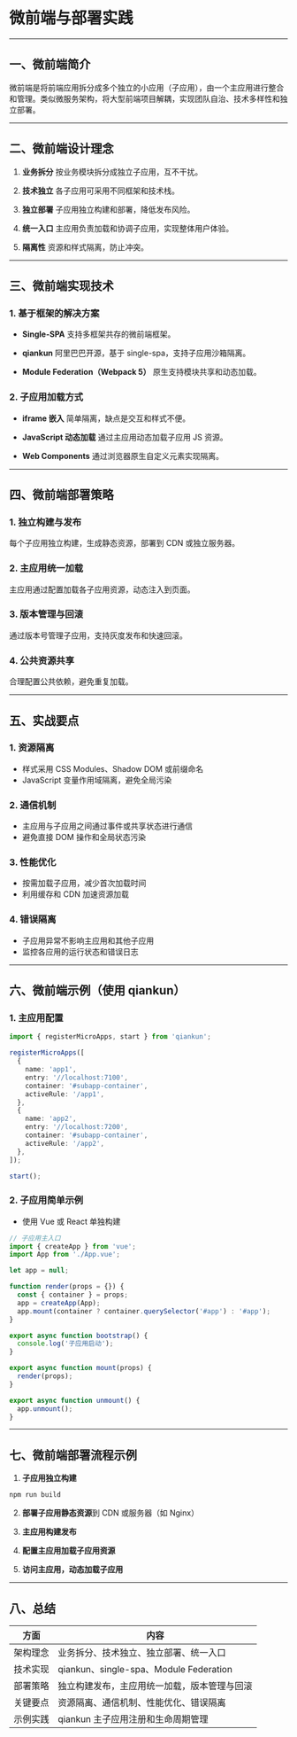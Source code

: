  
# 微前端与部署实践 

---

## 一、微前端简介

微前端是将前端应用拆分成多个独立的小应用（子应用），由一个主应用进行整合和管理。类似微服务架构，将大型前端项目解耦，实现团队自治、技术多样性和独立部署。

---

## 二、微前端设计理念

1. **业务拆分**
   按业务模块拆分成独立子应用，互不干扰。

2. **技术独立**
   各子应用可采用不同框架和技术栈。

3. **独立部署**
   子应用独立构建和部署，降低发布风险。

4. **统一入口**
   主应用负责加载和协调子应用，实现整体用户体验。

5. **隔离性**
   资源和样式隔离，防止冲突。

---

## 三、微前端实现技术

### 1. 基于框架的解决方案

* **Single-SPA**
  支持多框架共存的微前端框架。

* **qiankun**
  阿里巴巴开源，基于 single-spa，支持子应用沙箱隔离。

* **Module Federation（Webpack 5）**
  原生支持模块共享和动态加载。

### 2. 子应用加载方式

* **iframe 嵌入**
  简单隔离，缺点是交互和样式不便。

* **JavaScript 动态加载**
  通过主应用动态加载子应用 JS 资源。

* **Web Components**
  通过浏览器原生自定义元素实现隔离。

---

## 四、微前端部署策略

### 1. 独立构建与发布

每个子应用独立构建，生成静态资源，部署到 CDN 或独立服务器。

### 2. 主应用统一加载

主应用通过配置加载各子应用资源，动态注入到页面。

### 3. 版本管理与回滚

通过版本号管理子应用，支持灰度发布和快速回滚。

### 4. 公共资源共享

合理配置公共依赖，避免重复加载。

---

## 五、实战要点

### 1. 资源隔离

* 样式采用 CSS Modules、Shadow DOM 或前缀命名
* JavaScript 变量作用域隔离，避免全局污染

### 2. 通信机制

* 主应用与子应用之间通过事件或共享状态进行通信
* 避免直接 DOM 操作和全局状态污染

### 3. 性能优化

* 按需加载子应用，减少首次加载时间
* 利用缓存和 CDN 加速资源加载

### 4. 错误隔离

* 子应用异常不影响主应用和其他子应用
* 监控各应用的运行状态和错误日志

---

## 六、微前端示例（使用 qiankun）

### 1. 主应用配置

```ts
import { registerMicroApps, start } from 'qiankun';

registerMicroApps([
  {
    name: 'app1',
    entry: '//localhost:7100',
    container: '#subapp-container',
    activeRule: '/app1',
  },
  {
    name: 'app2',
    entry: '//localhost:7200',
    container: '#subapp-container',
    activeRule: '/app2',
  },
]);

start();
```

### 2. 子应用简单示例

* 使用 Vue 或 React 单独构建

```ts
// 子应用主入口
import { createApp } from 'vue';
import App from './App.vue';

let app = null;

function render(props = {}) {
  const { container } = props;
  app = createApp(App);
  app.mount(container ? container.querySelector('#app') : '#app');
}

export async function bootstrap() {
  console.log('子应用启动');
}

export async function mount(props) {
  render(props);
}

export async function unmount() {
  app.unmount();
}
```

---

## 七、微前端部署流程示例

1. **子应用独立构建**

```bash
npm run build
```

2. **部署子应用静态资源**到 CDN 或服务器（如 Nginx）

3. **主应用构建发布**

4. **配置主应用加载子应用资源**

5. **访问主应用，动态加载子应用**

---

## 八、总结

| 方面   | 内容                                   |
| ---- | ------------------------------------ |
| 架构理念 | 业务拆分、技术独立、独立部署、统一入口                  |
| 技术实现 | qiankun、single-spa、Module Federation |
| 部署策略 | 独立构建发布，主应用统一加载，版本管理与回滚               |
| 关键要点 | 资源隔离、通信机制、性能优化、错误隔离                  |
| 示例实践 | qiankun 主子应用注册和生命周期管理                |
 